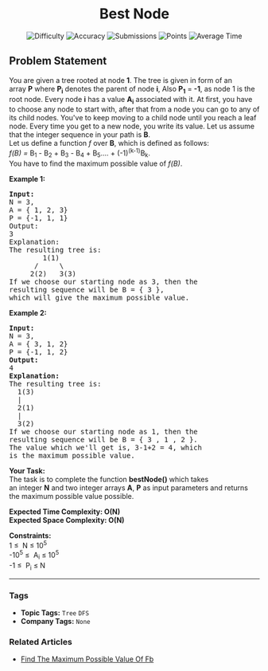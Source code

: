 <h1 align="center">Best Node</h1>

<p align="center">
  <img alt="Difficulty" title="Difficulty" src="https://custom-icon-badges.demolab.com/badge/Difficulty: Medium-1F222E?style=for-the-badge&logoColor=white&logo=fire"/>
  <img alt="Accuracy" title="Accuracy" src="https://custom-icon-badges.demolab.com/badge/Accuracy: 64.05%25-1F222E?style=for-the-badge&logoColor=white&logo=target"/>
  <img alt="Submissions" title="Submissions" src="https://custom-icon-badges.demolab.com/badge/Submissions: 16K+-1F222E?style=for-the-badge&logoColor=white&logo=repo"/>
  <img alt="Points" title="Points" src="https://custom-icon-badges.demolab.com/badge/Points: 4-1F222E?style=for-the-badge&logoColor=white&logo=award"/>
  <img alt="Average Time" title="Average Time" src="https://custom-icon-badges.demolab.com/badge/Average%20Time: N/A-1F222E?style=for-the-badge&logoColor=white&logo=clock"/>
</p>

## Problem Statement

You are given a tree rooted at node <b>1</b>. The tree is given in form of an array <b>P</b> where <b>P<sub>i</sub></b> denotes the parent of node <b>i</b>, Also <b>P<sub>1</sub></b> = <b>-1</b>, as node 1 is the root node. Every node <b>i</b> has a value <b>A<sub>i</sub></b> associated with it. At first, you have to choose any node to start with, after that from a node you can go to any of its child nodes. You've to keep moving to a child node until you reach a leaf node. Every time you get to a new node, you write its value. Let us assume that the integer sequence in your path is <b>B</b>.<br>
Let us define a function <i>f</i> over <b>B</b>, which is defined as follows:<br>
<i>f(B) = </i>B<sub>1</sub> - B<sub>2</sub> + B<sub>3</sub> - B<sub>4</sub> + B<sub>5</sub>.... + (-1)<sup>(k-1)</sup>B<sub>k</sub>.<br>
You have to find the maximum possible value of <i>f(B)</i>.

<b>Example 1:</b>

<pre><b>Input:</b>
N = 3,
A = { 1, 2, 3}
P = {-1, 1, 1}
Output:
3
Explanation:
The resulting tree is:
        1(1)
      /     \
     2(2)   3(3)
If we choose our starting node as 3, then the
resulting sequence will be B = { 3 },
which will give the maximum possible value.</pre>

<b>Example 2:</b>

<pre><b>Input:
</b>N = 3,
A = { 3, 1, 2}
P = {-1, 1, 2}
<b>Output:
</b>4<b>
Explanation:
</b>The resulting tree is:
  1(3)
  |
  2(1)
  |
  3(2)
If we choose our starting node as 1, then the
resulting sequence will be B = { 3 , 1 , 2 }.
The value which we'll get is, 3-1+2 = 4, which
is the maximum possible value.</pre>

<b>Your Task:</b><br>
The task is to complete the function <b>bestNode()</b> which takes an integer <b>N</b> and two integer arrays <b>A</b>, <b>P</b> as input parameters and returns the maximum possible value possible.

<b>Expected Time Complexity: O(N)<br>
Expected Space Complexity: O(N)</b>

<b>Constraints:</b><br>
1 ≤  N ≤ 10<sup>5</sup><br>
-10<sup>5</sup> ≤  A<sub>i</sub> ≤ 10<sup>5</sup><br>
-1 ≤  P<sub>i</sub> ≤ N


<hr>

### Tags
- **Topic Tags:** `Tree` `DFS`
- **Company Tags:** `None`

### Related Articles
- [Find The Maximum Possible Value Of Fb](https://www.geeksforgeeks.org/find-the-maximum-possible-value-of-fb/)
